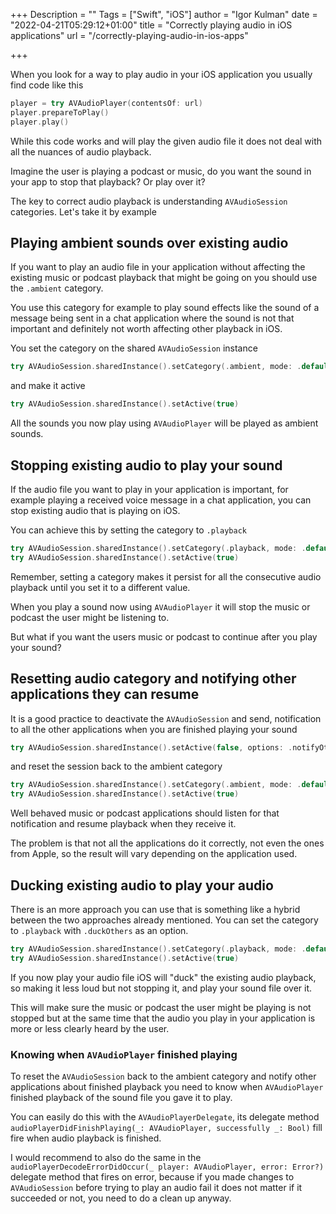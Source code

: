+++
Description = ""
Tags = ["Swift", "iOS"]
author = "Igor Kulman"
date = "2022-04-21T05:29:12+01:00"
title = "Correctly playing audio in iOS applications"
url = "/correctly-playing-audio-in-ios-apps"

+++

When you look for a way to play audio in your iOS application you usually find code like this

```swift
player = try AVAudioPlayer(contentsOf: url)
player.prepareToPlay()
player.play()
```

While this code works and will play the given audio file it does not deal with all the nuances of audio playback. 

Imagine the user is playing a podcast or music, do you want the sound in your app to stop that playback? Or play over it? 

The key to correct audio playback is understanding `AVAudioSession` categories. Let's take it by example

## Playing ambient sounds over existing audio

If you want to play an audio file in your application without affecting the existing music or podcast playback that might be going on you should use the `.ambient` category. 

You use this category for example to play sound effects like the sound of a message being sent in a chat application where the sound is not that important and definitely not worth affecting other playback in iOS.

You set the category on the shared `AVAudioSession` instance

```swift
try AVAudioSession.sharedInstance().setCategory(.ambient, mode: .default)
```

and make it active

```swift
try AVAudioSession.sharedInstance().setActive(true)
```

All the sounds you now play using `AVAudioPlayer` will be played as ambient sounds.

## Stopping existing audio to play your sound

If the audio file you want to play in your application is important, for example playing a received voice message in a chat application, you can stop existing audio that is playing on iOS.

You can achieve this by setting the category to `.playback` 

```swift
try AVAudioSession.sharedInstance().setCategory(.playback, mode: .default)
try AVAudioSession.sharedInstance().setActive(true)
```

Remember, setting a category makes it persist for all the consecutive audio playback until you set it to a different value.

When you play a sound now using `AVAudioPlayer` it will stop the music or podcast the user might be listening to.

But what if you want the users music or podcast to continue after you play your sound? 

<!--more-->

## Resetting audio category and notifying other applications they can resume

It is a good practice to deactivate the `AVAudioSession` and send, notification to all the other applications when you are finished playing your sound

```swift
try AVAudioSession.sharedInstance().setActive(false, options: .notifyOthersOnDeactivation)
```

and reset the session back to the ambient category

```swift
try AVAudioSession.sharedInstance().setCategory(.ambient, mode: .default)
try AVAudioSession.sharedInstance().setActive(true)
```

Well behaved music or podcast applications should listen for that notification and resume playback when they receive it. 

The problem is that not all the applications do it correctly, not even the ones from Apple, so the result will vary depending on the application used.

## Ducking existing audio to play your audio

There is an more approach you can use that is something like a hybrid between the two approaches already mentioned. You can set the category to `.playback` with `.duckOthers` as an option.

```swift
try AVAudioSession.sharedInstance().setCategory(.playback, mode: .default, options: [.duckOthers])
try AVAudioSession.sharedInstance().setActive(true)
```

If you now play your audio file iOS will "duck" the existing audio playback, so making it less loud but not stopping it, and play your sound file over it.

This will make sure the music or podcast the user might be playing is not stopped but at the same time that the audio you play in your application is more or less clearly heard by the user.

### Knowing when `AVAudioPlayer` finished playing

To reset the `AVAudioSession` back to the ambient category and notify other applications about finished playback you need to know when `AVAudioPlayer` finished playback of the sound file you gave it to play. 

You can easily do this with the `AVAudioPlayerDelegate`, its delegate method `audioPlayerDidFinishPlaying(_: AVAudioPlayer, successfully _: Bool)` fill fire when audio playback is finished. 

I would recommend to also do the same in the `audioPlayerDecodeErrorDidOccur(_ player: AVAudioPlayer, error: Error?)` delegate method that fires on error, because if you made changes to `AVAudioSession` before trying to play an audio fail it does not matter if it succeeded or not, you need to do a clean up anyway.